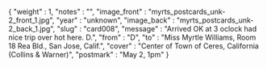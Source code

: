 {
  "weight" : 1,
  "notes" : "",
  "image_front" : "myrts_postcards_unk-2_front_1.jpg",
  "year" : "unknown",
  "image_back" : "myrts_postcards_unk-2_back_1.jpg",
  "slug" : "card008",
  "message" : "Arrived OK at 3 oclock had nice trip over hot here. D.",
  "from" : "D",
  "to" : "Miss Myrtle Williams, Room 18 Rea Bld., San Jose, Calif.",
  "cover" : "Center of Town of Ceres, California (Collins & Warner)",
  "postmark" : "May 2, 1pm"
}
